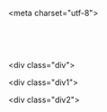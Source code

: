 <!DOCTYPE html>

<html>

<head>

    <meta charset="utf-8">

​    <title>animation-timing-function 属性</title>

    <style>

​        .div {

​            width: 100px;

​            height: 100px;

​            background: rgb(43, 255, 0);

​            position: relative;

​            animation: mymove 5s infinite;

​            -webkit-animation: mymove 15s infinite;

​            */\*Safari and Chrome\*/*

​        }

​        .div1 {

​            width: 100px;

​            height: 100px;

​            background: rgb(255, 0, 0);

​            position: relative;

​            animation: mymove 5s infinite;

​            -webkit-animation: mymove 1s infinite;

​            */\*Safari and Chrome\*/*

​        }

​        .div2 {

​            width: 100px;

​            height: 100px;

​            background: rgb(255, 251, 0);

​            position: relative;

​            animation: mymove 5s infinite;

​            -webkit-animation: mymove 5s infinite;

​            */\*Safari and Chrome\*/*

​        }

​        @keyframes mymove {

​            from {

​                left: 0px;

​            }

​            to {

​                left: 200px;

​            }

​        }

​        @-webkit-keyframes mymove

​        */\*Safari and Chrome\*/*

​            {

​            from {

​                left: 0px;

​            }

​            to {

​                left: 100%;

​            }

​        }

​    </style>

</head>

<body>

    <div class="div"></div>

    <div class="div1"></div>

    <div class="div2"></div>

</body>

</html>